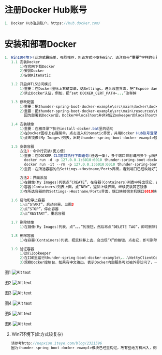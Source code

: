 # 注册Docker Hub账号
```java
1. Docker Hub注册账户，https://hub.docker.com/
```

# 安装和部署Docker
```java
1. Win10环境下(此方式最简单，强烈推荐，但该方式不支持Win7，请注意带“重要”字样的步骤)
   1.1 安装Docker
       1)在官网下载Docker
       2)安装Docker
       3)安装Kitematic

   1.2 开启非TLS访问模式
       1)重要：在Docker图标上右键菜单，选Settings，进入设置界面，把“Expose daemon on tcp//localhost:2375 without TLS”打勾，见图1
       2)禁止Docker认证，例如，把“set DOCKER_CERT_PATH=...”注释掉

   1.3 修改配置
       1)重要：把thunder-spring-boot-docker-example\src\main\docker\dockfile中-DThunderHost=XXX，修改为你机器上Docker宿主机的IP，默认为10.0.75.1
       2)重要：把thunder-spring-boot-docker-example\src\main\resources\thunder-ext.properties中Zookeeper地址改成对应你本地的真实IP
         因为部署到Docker后，Docker中localhost并非对应Zookeeper的localhost地址

   1.4 安装镜像
       1)重要：在根目录下执行install-docker.bat里的语句
       2)在Docker图标上右键菜单，点击进入Kitematic界面，并用Docker Hub账号登录登录(账户名在登录的时候必须是全部小写)
       3)点击镜像(My Images)列表，出现thunder-spring-boot-docker-example镜像，则表示镜像安装成功。如果看不到，则可再次点击镜像(My Images)列表即可刷新最新镜像列表，见图2

   1.5 安装容器
       方法1：命令行安装(更方便)
       1)重要：在DOCKER CLI窗口执行下面语句(任选一条)，多个端口映射请用多个-p隔开，见图5
         docker run -d -p 127.0.0.1:6010:6010 thunder-spring-boot-docker-example
         docker run -it --rm -p 127.0.0.1:6010:6010 thunder-spring-boot-docker-example
       2)重要：在所选容器的的Settings->Hostname/Ports界面，看到端口已经映射好了，点击SAVE(很重要)并重启容器

       方法2：界面添加
       1)在镜像(My Images)列表点“CREATE”，在容器(Containers)列表中将出现它，并且将自动启动，见图3
       2)容器(Containers)列表上面，点“NEW”，返回上级界面，继续安装其它镜像
       3)在所选容器的的Settings->Hostname/Ports界面，端口映射宿主机端口6010映射到容器端口6010(即Thunder的启动端口)，并点击SAVE(很重要)并重启容器，见图4

   1.6 启动和停止容器
       1)点“START”，启动容器，见图3
       2)点“STOP”，停止容器
       3)点“RESTART”，重启容器

   1.7 删除镜像
       1)在镜像(My Images)列表，点“。。。”的按钮，然后再点“DELETE TAG”，即可删除镜像，见图2

   1.8 删除容器
       1)在容器(Containers)列表，把鼠标移上去，会出现“X”的按钮，点击它，即可删除容器，见图3

   1.9 验证容器
       1)运行Zookeeper
       2)在IDE里运行thunder-spring-boot-docker-example\...\NettyClientCommandLineApplication.java
       3)观察Docker控制台，如果有中文输出，表示Docker内部服务可以被外界访问了，一切成功！见图6
```
图1
![Alt text](https://github.com/Nepxion/Thunder/blob/master/thunder-spring-boot-docker-example/Docker1.jpg)

图2
![Alt text](https://github.com/Nepxion/Thunder/blob/master/thunder-spring-boot-docker-example/Docker2.jpg)

图3
![Alt text](https://github.com/Nepxion/Thunder/blob/master/thunder-spring-boot-docker-example/Docker3.jpg)

图4
![Alt text](https://github.com/Nepxion/Thunder/blob/master/thunder-spring-boot-docker-example/Docker4.jpg)

图5
![Alt text](https://github.com/Nepxion/Thunder/blob/master/thunder-spring-boot-docker-example/Docker5.jpg)

图6
![Alt text](https://github.com/Nepxion/Thunder/blob/master/thunder-spring-boot-docker-example/Docker6.jpg)

2. Win7环境下(此方式较复杂)
```java
   请参考http://nepxion.iteye.com/blog/2321596
   因为thunder-spring-boot-docker-example模块已经重构过，故有些地方有出入，例如类名等，相信你能看得懂
```